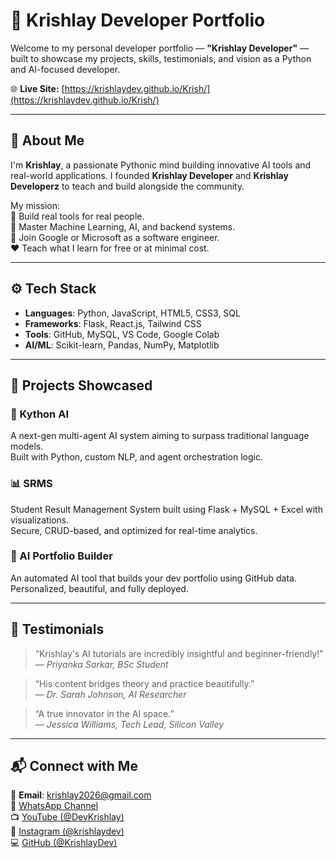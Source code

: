 # 💼 Krishlay Developer Portfolio

Welcome to my personal developer portfolio — **"Krishlay Developer"** — built to showcase my projects, skills, testimonials, and vision as a Python and AI-focused developer.

🌐 **Live Site:** [https://krishlaydev.github.io/Krish/](https://krishlaydev.github.io/Krish/)

---

## 🚀 About Me

I'm **Krishlay**, a passionate Pythonic mind building innovative AI tools and real-world applications. I founded **Krishlay Developer** and **Krishlay Developerz** to teach and build alongside the community.

My mission:  
🔧 Build real tools for real people.  
🧠 Master Machine Learning, AI, and backend systems.  
🚀 Join Google or Microsoft as a software engineer.  
❤️ Teach what I learn for free or at minimal cost.

---

## ⚙️ Tech Stack

- **Languages**: Python, JavaScript, HTML5, CSS3, SQL  
- **Frameworks**: Flask, React.js, Tailwind CSS  
- **Tools**: GitHub, MySQL, VS Code, Google Colab  
- **AI/ML**: Scikit-learn, Pandas, NumPy, Matplotlib

---

## 📁 Projects Showcased

### 🤖 Kython AI  
A next-gen multi-agent AI system aiming to surpass traditional language models.  
Built with Python, custom NLP, and agent orchestration logic.

### 📊 SRMS  
Student Result Management System built using Flask + MySQL + Excel with visualizations.  
Secure, CRUD-based, and optimized for real-time analytics.

### 🚀 AI Portfolio Builder  
An automated AI tool that builds your dev portfolio using GitHub data.  
Personalized, beautiful, and fully deployed.

---

## 📣 Testimonials

> “Krishlay's AI tutorials are incredibly insightful and beginner-friendly!”  
— *Priyanka Sarkar, BSc Student*

> “His content bridges theory and practice beautifully.”  
— *Dr. Sarah Johnson, AI Researcher*

> “A true innovator in the AI space.”  
— *Jessica Williams, Tech Lead, Silicon Valley*

---

## 📬 Connect with Me

📧 **Email**: krishlay2026@gmail.com  
📲 [WhatsApp Channel](https://whatsapp.com/channel/0029Vb5mRhe8kyyD5NvXdu3E)  
📺 [YouTube (@DevKrishlay)](https://youtube.com/@DevKrishlay)  
📸 [Instagram (@krishlaydev)](https://instagram.com/krishlaydev)  
💻 [GitHub (@KrishlayDev)](https://github.com/KrishlayDev)

